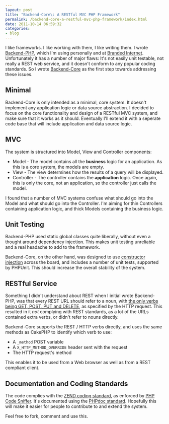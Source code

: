 ```yaml
---
layout: post
title: "Backend-Core\: A RESTful MVC PHP Framework"
permalink: /backend-core-a-restful-mvc-php-framework/index.html
date: 2011-10-14 06:59:32
categories:
- blog
---
```


I like frameworks. I like working with them, I like writing them. I wrote [Backend-PHP][1], which I'm using personally and at [Branded Internet][2]. Unfortunately it has a number of major flaws: It's not easily unit testable, not really a REST web service, and it doesn't conform to any popular coding standards. So I wrote [Backend-Core][3] as the first step towards addressing these issues.<!--break-->

Minimal
-------

Backend-Core is only intended as a minimal, core system. It doesn't implement any application logic or data source abstraction. I decided to focus on the core functionality and design of a RESTful MVC system, and make sure that it works as it should. Eventually I'll extend it with a seperate code base that will include application and data source logic.

MVC
---

The system is structured into Model, View and Controller components:

* Model - The model contains all the **business** logic for an application. As this is a core system, the models are empty.
* View - The view determines how the results of a query will be displayed.
* Controller - The controller contains the **application** logic. Once again, this is only the core, not an application, so the controller just calls the model.

I found that a number of MVC systems confuse what should go into the Model and what should go into the Controller. I'm aiming for thin Controllers containing application logic, and thick Models containing the business logic.

Unit Testing
------------

Backend-PHP used static global classes quite liberally, without even a thought around dependency injection. This makes unit testing unreliable and a real headache to add to the framework.

Backend-Core, on the other hand, was designed to use [constructor injection][4] across the board, and includes a number of unit tests, supported by PHPUnit. This should increase the overall stability of the system.

RESTful Service
---------------

Something I didn't understand about REST when I initial wrote Backend-PHP, was that every REST URL should refer to a noun, with [the only verbs being GET, POST, PUT and DELETE][5], as specified by the HTTP request. This resulted in it *not* complying with REST standards, as a lot of the URLs contained extra verbs, or didn't refer to nouns directly.

Backend-Core supports the REST / HTTP verbs directly, and uses the same methods as CakePHP to identify which verb to use:

* A `_method` POST variable
* A `X_HTTP_METHOD_OVERRIDE` header sent with the request
* The HTTP request's method

This enables it to be used from a Web browser as well as from a REST compliant client.

Documentation and Coding Standards
----------------------------------

The code complies with the [ZEND coding standard][6], as enforced by [PHP Code Sniffer][7]. It's documented using the [PHPdoc standard][8]. Hopefully this will make it easier for people to contribute to and extend the system.

Feel free to fork, comment and use this.


  [1]: http://backend-php.net
  [2]: http://www.brandedinternet.co.za
  [3]: https://github.com/jrgns/backend-core
  [4]: http://martinfowler.com/articles/injection.html#ConstructorVersusSetterInjection
  [5]: http://stackoverflow.com/questions/2001773/understanding-rest-verbs-error-codes-and-authentication/2022938#2022938
  [6]: http://framework.zend.com/manual/en/coding-standard.html
  [7]: http://pear.php.net/package/PHP_CodeSniffer/redirected
  [8]: http://www.phpdoc.org/
